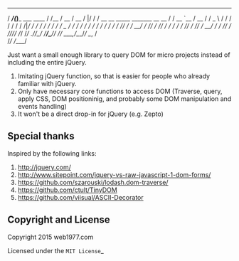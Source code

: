   _____ _                 __        ____  ____  __  ___   ____                       
  / ___/(_)___ ___  ____  / /__     / __ \/ __ \/  |/  /  / __ \__  _____  _______  __
  \__ \/ / __ `__ \/ __ \/ / _ \   / / / / / / / /|_/ /  / / / / / / / _ \/ ___/ / / /
 ___/ / / / / / / / /_/ / /  __/  / /_/ / /_/ / /  / /  / /_/ / /_/ /  __/ /  / /_/ / 
/____/_/_/ /_/ /_/ .___/_/\___/  /_____/\____/_/  /_/   \___\_\__,_/\___/_/   \__, /  
                /_/                                                          /____/   

Just want a small enough library to query DOM for micro projects instead of including the entire jQuery.

1. Imitating jQuery function, so that is easier for people who already familiar with jQuery.
2. Only have necessary core functions to access DOM (Traverse, query, apply CSS, DOM positioninig, and probably some DOM manipulation and events handling)
3. It won't be a direct drop-in for jQuery (e.g. Zepto)

## Special thanks 

Inspired by the following links:

1. http://jquery.com/ 
2. http://www.sitepoint.com/jquery-vs-raw-javascript-1-dom-forms/
3. https://github.com/szarouski/lodash.dom-traverse/
4. https://github.com/ctult/TinyDOM
5. https://github.com/viisual/ASCII-Decorator 

## Copyright and License

Copyright 2015 web1977.com 

Licensed under the `MIT License`_
